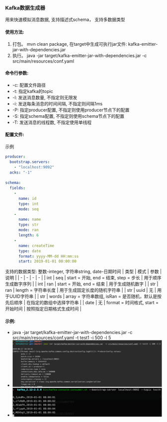 ### Kafka数据生成器
用来快速模拟消息数据, 支持描述式schema， 支持多数据类型

#### 使用方法:

1. 打包。 mvn clean package, 在target中生成可执行jar文件: kafka-emitter-jar-with-dependencies.jar
2. 执行。 java -jar target/kafka-emitter-jar-with-dependencies.jar  -c src/main/resources/conf.yaml

#### 命令行参数:
 * -c: 配置文件路径 
 * -t: 指定kafka的topic
 * -l: 发送消息数量, 不指定则无限发
 * -i: 发送每条消息的时间间隔, 不指定则间隔1ms
 * -P: 指定producer配置, 不指定则使用producer节点下的配置
 * -S: 指定schema配置, 不指定则使用schema节点下的配置
 * -T: 发送消息的线程数, 不指定使用单线程

#### 配置文件:
示例
```yaml
producer:
  bootstrap.servers:
    - "localhost:9092"
  acks: "-1"

schema:
  fields:
    -
      name: id
      type: int
      mode: seq
    -
      name: name
      type: str
      mode: ran
      length: 6
    -
      name: createTime
      type: date
      format: yyyy-MM-dd HH:mm:ss
      start: 2019-01-01 00:00:00
```
支持的数据类型: 整数-integer, 字符串string, date-日期时间
| 类型 | 模式 | 参数 | 说明 |
| - | - | - | - |
| int | seq | start = 开始, end = 结束, step = 步长 | 用于顺序生成数字序列 |
| int | ran | start = 开始, end = 结束 | 用于生成随机数字 |
| str | ran | length = 字符串长度 | 用于生成固定长度的随机字符串 |
| str | uuid | 无 | 用于UUID字符串 |
| str | words | array = 字符串数组, isRan = 是否随机，默认是按先后顺序 | 在指定的数组中选择字符串 |
| date | 无 | format = 时间格式, start = 开始时间 | 按照指定日期格式生成时间 |


#### 示例:
 * java -jar target/kafka-emitter-jar-with-dependencies.jar  -c src/main/resources/conf.yaml -t test1 -i 500 -l 5
 * ![avatar](/snapshot/WX20200617-161104.png)   
 * ![avatar](/snapshot/WX20200617-160707.png) 